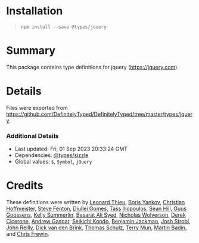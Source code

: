 # Installation
> `npm install --save @types/jquery`

# Summary
This package contains type definitions for jquery (https://jquery.com).

# Details
Files were exported from https://github.com/DefinitelyTyped/DefinitelyTyped/tree/master/types/jquery.

### Additional Details
 * Last updated: Fri, 01 Sep 2023 20:33:24 GMT
 * Dependencies: [@types/sizzle](https://npmjs.com/package/@types/sizzle)
 * Global values: `$`, `Symbol`, `jQuery`

# Credits
These definitions were written by [Leonard Thieu](https://github.com/leonard-thieu), [Boris Yankov](https://github.com/borisyankov), [Christian Hoffmeister](https://github.com/choffmeister), [Steve Fenton](https://github.com/Steve-Fenton), [Diullei Gomes](https://github.com/Diullei), [Tass Iliopoulos](https://github.com/tasoili), [Sean Hill](https://github.com/seanski), [Guus Goossens](https://github.com/Guuz), [Kelly Summerlin](https://github.com/ksummerlin), [Basarat Ali Syed](https://github.com/basarat), [Nicholas Wolverson](https://github.com/nwolverson), [Derek Cicerone](https://github.com/derekcicerone), [Andrew Gaspar](https://github.com/AndrewGaspar), [Seikichi Kondo](https://github.com/seikichi), [Benjamin Jackman](https://github.com/benjaminjackman), [Josh Strobl](https://github.com/JoshStrobl), [John Reilly](https://github.com/johnnyreilly), [Dick van den Brink](https://github.com/DickvdBrink), [Thomas Schulz](https://github.com/King2500), [Terry Mun](https://github.com/terrymun), [Martin Badin](https://github.com/martin-badin), and [Chris Frewin](https://github.com/princefishthrower).
